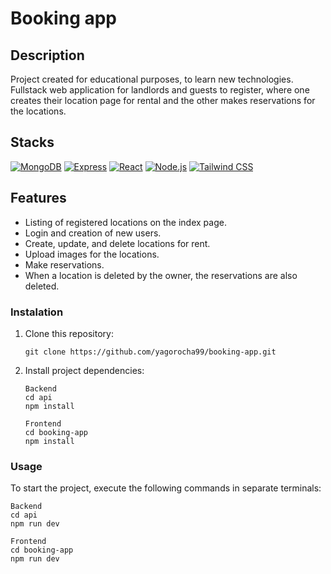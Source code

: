 # Booking app


## Description

Project created for educational purposes, to learn new technologies. Fullstack web application for landlords and guests to register, where one creates their location page for rental and the other makes reservations for the locations.


## Stacks

[![MongoDB](https://img.shields.io/badge/-MongoDB-4EA94B?style=flat&logo=mongodb&logoColor=white)](https://www.mongodb.com/)
[![Express](https://img.shields.io/badge/-Express-000000?style=flat&logo=express&logoColor=white)](https://expressjs.com/)
[![React](https://img.shields.io/badge/-React-61DAFB?style=flat&logo=react&logoColor=white)](https://reactjs.org/)
[![Node.js](https://img.shields.io/badge/-Node.js-339933?style=flat&logo=node.js&logoColor=white)](https://nodejs.org/)
[![Tailwind CSS](https://img.shields.io/badge/-Tailwind_CSS-38B2AC?style=flat&logo=tailwind-css&logoColor=white)](https://tailwindcss.com/)



## Features

- Listing of registered locations on the index page.
- Login and creation of new users.
- Create, update, and delete locations for rent.
- Upload images for the locations.
- Make reservations.
- When a location is deleted by the owner, the reservations are also deleted.


### Instalation

1. Clone this repository:

    ```
    git clone https://github.com/yagorocha99/booking-app.git
    ```

2. Install project dependencies:

    ```
    Backend
    cd api
    npm install
    ```

    ```
    Frontend
    cd booking-app
    npm install
    ```


### Usage

To start the project, execute the following commands in separate terminals:


    Backend
    cd api
    npm run dev

    Frontend
    cd booking-app
    npm run dev
